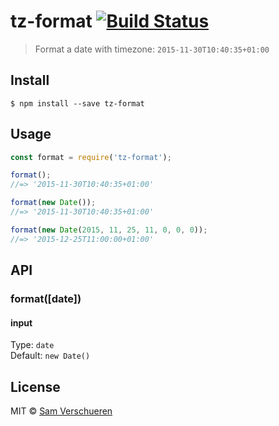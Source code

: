 # tz-format [![Build Status](https://travis-ci.org/SamVerschueren/tz-format.svg?branch=master)](https://travis-ci.org/SamVerschueren/tz-format)

> Format a date with timezone: `2015-11-30T10:40:35+01:00`


## Install

```
$ npm install --save tz-format
```


## Usage

```js
const format = require('tz-format');

format();
//=> '2015-11-30T10:40:35+01:00'

format(new Date());
//=> '2015-11-30T10:40:35+01:00'

format(new Date(2015, 11, 25, 11, 0, 0, 0));
//=> '2015-12-25T11:00:00+01:00'
```


## API

### format([date])

#### input

Type: `date`  
Default: `new Date()`


## License

MIT © [Sam Verschueren](http://github.com/SamVerschueren)
